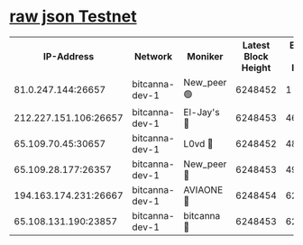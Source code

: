 [raw json Testnet](https://rpc-check.bcat.stavr.tech/bcat/rpc-bcat-result.json)
=


<table><tr><th>IP-Address</th><th>Network</th><th>Moniker</th><th>Latest Block Height</th><th>Earliest Block Height</th><th>Catching Up</th><th>Tx Index</th><th>Voting Power</th><th>Scan Time</th></tr><tr><td>81.0.247.144:26657</td><td>bitcanna-dev-1</td><td>New_peer 🟢</td><td>6248452</td><td>1</td><td>False</td><td>on</td><td>0</td><td>2024-02-01T16:16:09.511862164UTC</td></tr><tr><td>212.227.151.106:26657</td><td>bitcanna-dev-1</td><td>El-Jay's 🔴</td><td>6248453</td><td>4670391</td><td>False</td><td>on</td><td>2218164</td><td>2024-02-01T16:16:16.310818203UTC</td></tr><tr><td>65.109.70.45:30657</td><td>bitcanna-dev-1</td><td>L0vd 🔴</td><td>6248452</td><td>4828155</td><td>False</td><td>on</td><td>7920</td><td>2024-02-01T16:16:09.962039716UTC</td></tr><tr><td>65.109.28.177:26357</td><td>bitcanna-dev-1</td><td>New_peer 🔴</td><td>6248453</td><td>4952911</td><td>False</td><td>on</td><td>2237067</td><td>2024-02-01T16:16:16.612588338UTC</td></tr><tr><td>194.163.174.231:26667</td><td>bitcanna-dev-1</td><td>AVIAONE 🔴</td><td>6248454</td><td>6237581</td><td>False</td><td>on</td><td>1949865</td><td>2024-02-01T16:16:21.582256643UTC</td></tr><tr><td>65.108.131.190:23857</td><td>bitcanna-dev-1</td><td>bitcanna 🔴</td><td>6248453</td><td>6244453</td><td>False</td><td>off</td><td>82269</td><td>2024-02-01T16:16:16.999672810UTC</td></tr></table>